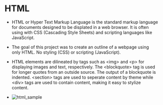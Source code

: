 # HTML

- HTML or Hyper Text Markup Language is the standard markup language for documents designed to be displated in a web browser. It is often using with CSS (Cascading Style Sheets) and scripting languages like JavaScript.

- The goal of this project was to create an outline of a webpage using only HTML. No styling \(CSS) or scripting \(JavaScript).

- HTML elements are dilineated by tags such as \<img> and \<p> for displaying images and text, respectively. The \<blockquote> tag is used for longer quotes from an outside source. The output of a blockquote is indented. \<section> tags are used to seperate content by theme while \<div> tags are used to contain content, making it easy to stylize content. 
- ![html_sample](https://github.com/marktipton/atlas-web-development/assets/128427866/550677d4-811b-422f-a5ab-c9a9a292981e)
